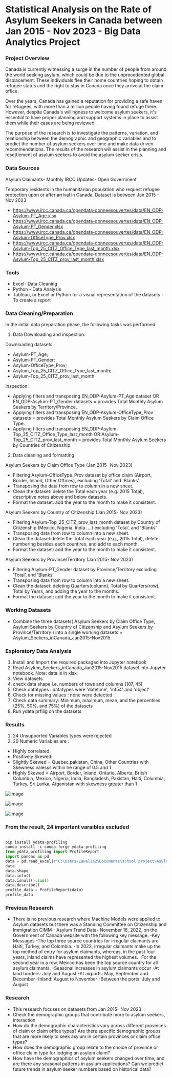 # Statistical Analysis on the Rate of Asylum Seekers in Canada between Jan 2015 - Nov 2023 -  Big Data Analytics Project 

### Project Overview

Canada is currently witnessing a surge in the number of people from around the world seeking asylum, which could be due to the unprecedented global displacement. These individuals flee their home countries hoping to obtain refugee status and the right to stay in Canada once they arrive at the claim office. 

Over the years, Canada has gained a reputation for providing a safe haven for refugees, with more than a million people having found refuge there. However, despite Canada's willingness to welcome asylum seekers, it's essential to have proper planning and support systems in place to assist them while their cases are being reviewed.

The purpose of the research is to investigate the patterns, variation, and relationship between the demographic and geographic variables and to predict the number of asylum seekers over time and make data driven recommendations. The results of the research will assist in the planning and resettlement of asylum seekers to avoid the asylum seeker crisis.


### Data Sources
Asylum Claimants- Monthly IRCC Updates- Open Government

Temporary residents in the humanitarian population who request refugee protection upon or after arrival in Canada.
Dataset is between Jan 2015 - Nov 2023

- 	https://www.ircc.canada.ca/opendata-donneesouvertes/data/EN_ODP-Asylum-PT_Age.xlsx
- 	https://www.ircc.canada.ca/opendata-donneesouvertes/data/EN_ODP-Asylum-PT_Gender.xlsx
- 	https://www.ircc.canada.ca/opendata-donneesouvertes/data/EN_ODP-Asylum-OfficeType_Prov.xlsx
- 	https://www.ircc.canada.ca/opendata-donneesouvertes/data/EN_ODP-Asylum-Top_25_CITZ_Office_Type_last_month.xlsx
- 	https://www.ircc.canada.ca/opendata-donneesouvertes/data/EN_ODP-Asylum-Top_25_CITZ_prov_last_month.xlsx

### Tools
- Excel- Data Cleaning 
- Python - Data Analysis
- Tableau, or Excel or Python for a visual representation of the datasets - To create a report

### Data Cleaning/Preparation

In the initial data preparation phase, the following tasks was performed:
1.  Data Downloading and inspection.
   
 Downloading datasets:
- Asylum-PT_Age;
- Asylum-PT_Gender;
- Asylum-OfficeType_Prov;
- Asylum_Top_25_CITZ_Office_Type_last_month; 
- Asylum-Top_25_CITZ_prov_last_month.

Inspection:
   
- Applying filters and transposing EN_ODP-Asylum-PT_Age dataset OR EN_ODP-Asylum-PT_Gender datasets = provides Total Monthly Asylum Seekers by Territory/Province.
- Applying filters and transposing EN_ODP-Asylum-OfficeType_Prov datasets = provides Total Monthly Asylum Seekers by Claim Office Type.
- Applying filters and transposing EN_ODP-Asylum-Top_25_CITZ_Office_Type_last_month OR Asylum-Top_25_CITZ_prov_last_month = provides Total Monthly Asylum Seekers by Countries of Citizenship.

2. Data cleaning and formatting
   
Asylum Seekers by Claim Office Type (Jan 2015- Nov 2023)
- 	Filtering Asylum-OfficeType_Prov dataset by office claim (Airport, Border, Inland, Other Offices), excluding 'Total' and 'Blanks'.
- 	Transposing the data from row to column in a new sheet.
-  Clean the dataset: delete the Total each year (e.g. 2015 Total), descriptive notes above and below datasets.
-  Format the dataset: add the year to the month to make it consistent.
  

Asylum Seekers by Country of Citizenship (Jan 2015- Nov 2023)
-	Filtering Asylum-Top_25_CITZ_prov_last_month dataset by Country of Citizenship (Mexico, Nigeria, India ….) excluding 'Total’, and 'Blanks'
-	Transposing data from row to column into a new sheet.
-	Clean the dataset:delete the Total each year (e.g., 2015 Total), delete numbering besides each countires, and add to each month.
-	Format the dataset: add the year to the month to make it consistent.
  
Asylum Seekers by Province/Territory (Jan 2015- Nov 2023)
-	Filtering Asylum-PT_Gender dataset by Province/Territory excluding 'Total’, and 'Blanks'.
-	Transposing data from row to column into a new sheet.
-	Clean the dataset: deleting Quarters(column), Total by Quarters(row), Total by Years, and adding the year to the months.
-	Format the dataset: add the year to the month to make it consistent.

### Working Datasets

- Combine the three datasets( Asylum Seekers by Claim Office Type, Asylum Seekers by Country of Citizenship and Asylum Seekers by Province/Territory ) into a single working datasets =  Asylum_Seekers_inCanada_Jan2015-Nov2015.


### Exploratory Data Analysis

1. Install and Import the required packaged into Jupyter notebook
2. Read Asylum_Seekers_inCanada_Jan2015-Nov2015 dataset into Jupyter notebook. Note: data is in xlsx
3. View datasets
4. check data shape i.e. numbers of rows and columns (107, 45)
5. Check datatypes : datatypes were 'datetime', 'int54' and 'object'
6. Check for missing values : none were detected
7. Check data summary: Minimum, maximum, mean, and the percentiles (25%, 50%, and 75%) of the datasets
8. Run ydata prfilig on the datasets

### Results
1. 24 Unsupported Variables types were rejected 
2. 20 Numeric Variables are :
- Highly correlated
- Positively Skewed:  
- Slightly Skewed = Quebec,pakistan, China, Other Countries  with Skewness valesss within he range of  0.5 and 1
- Highly Skewed = Airport, Border, Inland, Ontario, Alberta, Britsh Columbia, Mexico, Nigeria, India, Bangladesh, Pakistan, Haiti, Columbia, Turkey, Sri Lanka, Afganistan with skewness greater than 1

![image](https://github.com/LawalZainab/Rate-of-Asylum-Seekers-in-Canada-Big-Data-Analytics-Project/assets/157916270/cff2c31c-131d-4166-b8b0-420586a6e3a8)

![image](https://github.com/LawalZainab/Rate-of-Asylum-Seekers-in-Canada-Big-Data-Analytics-Project/assets/157916270/a781c9ba-bc5f-41e8-8ae7-4665163c3633)

![image](https://github.com/LawalZainab/Rate-of-Asylum-Seekers-in-Canada-Big-Data-Analytics-Project/assets/157916270/09861377-47dc-4d66-8e82-e314d54f0bf2)


### From the result, 24 important varaibles excluded


``` Python

pip install ydata-profiling
conda install -c conda-forge ydata-profiling
from ydata_profiling import ProfileReport
import pandas as pd
data = pd.read_excel(r"C:\Users\LawalZa2\Documents\school project\Asylum_Seeker_in Canada_Jan2015-Nov2023.xlsx") # Asylum datasets by Claim Office types
data
data.shape
data.info()
data.isnull().sum()
data.describe()
profile_data = ProfileReport(data)
profile_data

```

### Previous Research
-	There is no previous research where Machine Models were applied to Asylum datasets but there was a Standing Committee on Citizenship and Immigration CIMM - Asylum Trend Data- November 18, 2022, on the Government of Canada website with the following key message.
-Key Messages
-The top three source countries for irregular claimants are Haiti, Turkey, and Colombia.
-In 2022, irregular claimants make up the top method of entry for asylum claimants, whereas, in the past four years, inland claims have represented the highest volumes.
-For the second year in a row, Mexico has been the top source country for all asylum claimants.
-Seasonal increases in asylum claimants occur
-At land borders: July and August
-At airports: May, September and December
-Inland: August to November
-Between the ports: July and August

### Research
- This research focuses on datasets from Jan 2015- Nov 2023
- Check the demographic groups that contribute more to asylum seekers, interaction 
- How do the demographic characteristics vary across different provinces of claim or claim office types? Are there specific demographic groups that are more likely to seek asylum in certain provinces or claim office types?
- How does the demographic group relate to the choice of province or office claim type for lodging an asylum claim? 
- How have the demographics of asylum seekers changed over time, and are there any seasonal patterns in asylum applications? Can we predict future trends in asylum seeker numbers based on historical data? 
